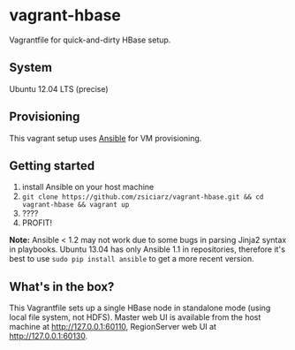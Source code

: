 vagrant-hbase
=============

Vagrantfile for quick-and-dirty HBase setup.

System
------

Ubuntu 12.04 LTS (precise)

Provisioning
------------

This vagrant setup uses [Ansible](http://www.ansibleworks.com/) for VM
provisioning.

Getting started
---------------

1. install Ansible on your host machine
2. `git clone https://github.com/zsiciarz/vagrant-hbase.git && cd vagrant-hbase && vagrant up`
3. ????
4. PROFIT!

**Note:** Ansible < 1.2 may not work due to some bugs in parsing Jinja2 syntax
in playbooks. Ubuntu 13.04 has only Ansible 1.1 in repositories, therefore
it's best to use `sudo pip install ansible` to get a more recent version.

What's in the box?
------------------

This Vagrantfile sets up a single HBase node in standalone mode (using local file system, not HDFS).
Master web UI is available from the host machine at http://127.0.0.1:60110,
RegionServer web UI at http://127.0.0.1:60130.
